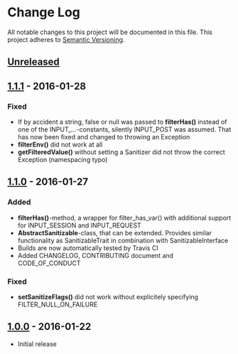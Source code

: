 # Change Log
All notable changes to this project will be documented in this file.
This project adheres to [Semantic Versioning](http://semver.org/).

## [Unreleased]

## [1.1.1] - 2016-01-28
### Fixed
- If by accident a string, false or null was passed to **filterHas()** instead of
  one of the INPUT_…-constants, silently INPUT_POST was assumed. That has now
  been fixed and changed to throwing an Exception
- **filterEnv()** did not work at all
- **getFilteredValue()** without setting a Sanitizer did not throw the correct
  Exception (namespacing typo)

## [1.1.0] - 2016-01-27
### Added
- **filterHas()**-method, a wrapper for filter_has_var() with additional support
  for INPUT_SESSION and INPUT_REQUEST
- **AbstractSanitizable**-class, that can be extended. Provides similar
  functionality as SanitizableTrait in combination with SanitizableInterface
- Builds are now automatically tested by Travis CI
- Added CHANGELOG, CONTRIBUTING document and CODE_OF_CONDUCT

### Fixed
- **setSanitizeFlags()** did not work without explicitely specifying 
  FILTER_NULL_ON_FAILURE


## [1.0.0] - 2016-01-22
- Initial release

[Unreleased]: https://github.com/broeser/sanitor/compare/1.1.1...HEAD
[1.1.1]: https://github.com/broeser/sanitor/releases/tag/1.1.1
[1.1.0]: https://github.com/broeser/sanitor/releases/tag/1.1.0
[1.0.0]: https://github.com/broeser/sanitor/releases/tag/1.0.0